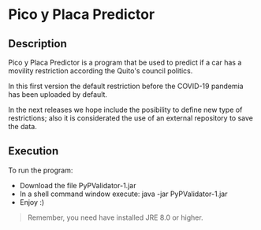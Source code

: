 # Pico y Placa Predictor
## Description
Pico y Placa Predictor is a program that be used to predict if a car has a movility restriction according the Quito's council politics.

In this first version the default restriction before the COVID-19 pandemia has been uploaded by default.

In the next releases we hope include the posibility to define new type of restrictions; also it is considerated the use of an external repository to save the data.

## Execution
To run the program: 
+ Download the file PyPValidator-1.jar
+ In a shell command window execute: java -jar PyPValidator-1.jar
+ Enjoy :)

>Remember, you need have installed JRE 8.0 or higher.
